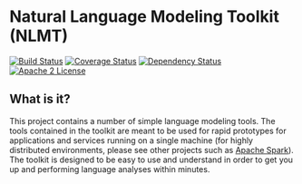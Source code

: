 # Natural Language Modeling Toolkit (NLMT)

[![Build Status](https://travis-ci.org/craigthomas/NLMT.svg?branch=master)](https://travis-ci.org/craigthomas/NLMT) 
[![Coverage Status](http://coveralls.io/repos/craigthomas/NLMT/badge.svg?branch=master)](http://coveralls.io/r/craigthomas/NLMT?branch=master) 
[![Dependency Status](https://www.versioneye.com/user/projects/55d83bc18d9c4b001b000008/badge.svg)](https://www.versioneye.com/user/projects/55d83bc18d9c4b001b000008)
[![Apache 2 License](https://img.shields.io/badge/license-apache_2-blue.svg)](https://www.apache.org/licenses/LICENSE-2.0.txt)

## What is it?

This project contains a number of simple language modeling tools. The tools contained
in the toolkit are meant to be used for rapid prototypes for applications and services
running on a single machine (for highly distributed environments, please see other 
projects such as [Apache Spark](http://spark.apache.org/)). The toolkit is designed to 
be easy to use and understand in order to get you up and performing language analyses
within minutes.



